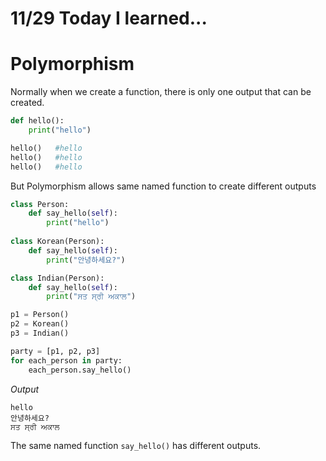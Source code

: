 # 11/29 Today I learned...

# Polymorphism

Normally when we create a function, there is only one output that can be created.

```py
def hello():
    print("hello")

hello()   #hello
hello()   #hello
hello()   #hello
```

But Polymorphism allows same named function to create different outputs
```py
class Person:
    def say_hello(self):
        print("hello")
        
class Korean(Person):
    def say_hello(self):
        print("안녕하세요?")

class Indian(Person):
    def say_hello(self):
        print("ਸਤ ਸ੍ਰੀ ਅਕਾਲ")

p1 = Person()
p2 = Korean()
p3 = Indian()

party = [p1, p2, p3]
for each_person in party:
    each_person.say_hello()
```

<em>Output</em>
```
hello
안녕하세요?
ਸਤ ਸ੍ਰੀ ਅਕਾਲ
```

The same named function `say_hello()` has different outputs.

